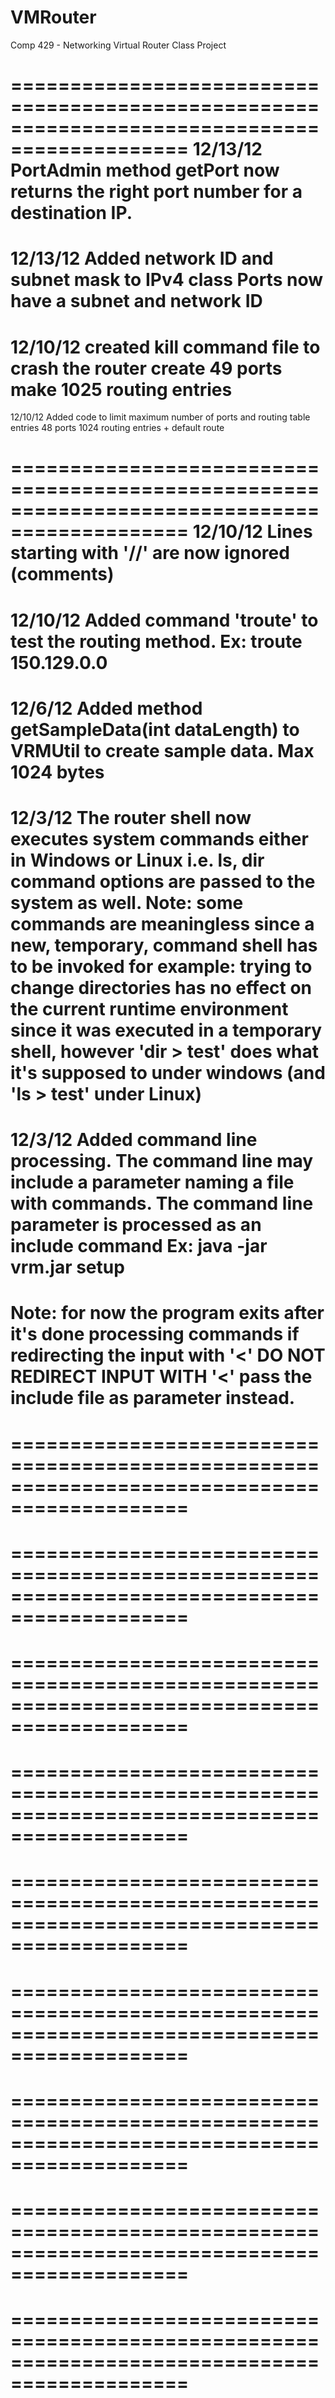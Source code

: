 VMRouter
========

Comp 429 - Networking Virtual Router Class Project


=============================================================================================
12/13/12
PortAdmin method getPort now returns the right port number for a destination IP.  
=============================================================================================
12/13/12
Added network ID and subnet mask to IPv4 class
Ports now have a subnet and network ID
=============================================================================================
12/10/12
created kill command file to crash the router
create 49 ports
make 1025 routing entries
=============================================================================================
12/10/12
Added code to limit maximum number of ports and routing table entries
48 ports
1024 routing entries + default route

=============================================================================================
12/10/12
Lines starting with '//' are now ignored (comments)
=============================================================================================
12/10/12
Added command 'troute' to test the routing method. 
Ex: troute 150.129.0.0
=============================================================================================
12/6/12
Added method getSampleData(int dataLength) to VRMUtil to create sample data. Max 1024 bytes
=============================================================================================
12/3/12
The router shell now executes system commands either in Windows or Linux i.e. ls, dir 
command options are passed to the system as well. 
Note: some commands are meaningless since a new, temporary, command shell has to be invoked
for example: trying to change directories has no effect on the current runtime environment
since it was executed in a temporary shell, however 'dir > test' does what it's supposed to
under windows (and 'ls > test' under Linux)
=============================================================================================
12/3/12
Added command line processing. The command line may include a parameter naming a file with 
commands. The command line parameter is processed as an include command
Ex: java -jar vrm.jar setup
=============================================================================================
Note: for now the program exits after it's done processing commands if redirecting the input 
with '<' DO NOT REDIRECT INPUT WITH '<' pass the include file as parameter instead. 
=============================================================================================
=============================================================================================
=============================================================================================
=============================================================================================
=============================================================================================
=============================================================================================
=============================================================================================
=============================================================================================
=============================================================================================
=============================================================================================
=============================================================================================
=============================================================================================
=============================================================================================
=============================================================================================
=============================================================================================
=============================================================================================
=============================================================================================
=============================================================================================
=============================================================================================

